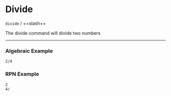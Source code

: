 # Divide
`divide` / ++slash++

The divide command will divide two numbers

----

### Algebraic Example
```plaintext
2/4
```

### RPN Example
```plaintext
2
4/
```